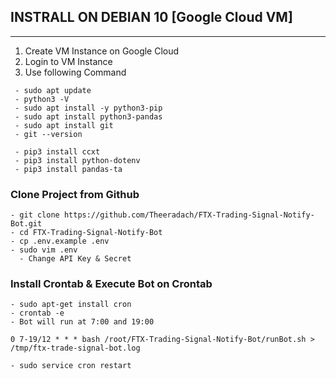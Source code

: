 
## INSTRALL ON DEBIAN 10 [Google Cloud VM]
---
1. Create VM Instance on Google Cloud 
2. Login to VM Instance 
3. Use following Command 
```
 - sudo apt update
 - python3 -V
 - sudo apt install -y python3-pip
 - sudo apt install python3-pandas
 - sudo apt install git
 - git --version

 - pip3 install ccxt
 - pip3 install python-dotenv
 - pip3 install pandas-ta
```
### Clone Project from Github 
```
- git clone https://github.com/Theeradach/FTX-Trading-Signal-Notify-Bot.git
- cd FTX-Trading-Signal-Notify-Bot
- cp .env.example .env
- sudo vim .env
  - Change API Key & Secret
```

### Install Crontab & Execute Bot on Crontab
```
- sudo apt-get install cron
- crontab -e
- Bot will run at 7:00 and 19:00
```
    0 7-19/12 * * * bash /root/FTX-Trading-Signal-Notify-Bot/runBot.sh > /tmp/ftx-trade-signal-bot.log
```
- sudo service cron restart
```

